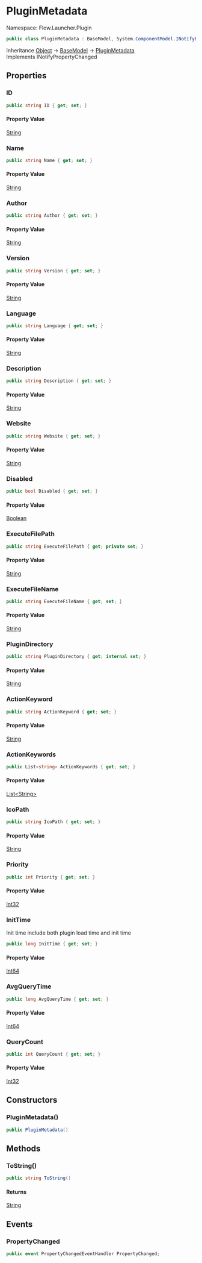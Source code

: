 # PluginMetadata

Namespace: Flow.Launcher.Plugin



```csharp
public class PluginMetadata : BaseModel, System.ComponentModel.INotifyPropertyChanged
```

Inheritance [Object](https://docs.microsoft.com/en-us/dotnet/api/system.object) → [BaseModel](./flow.launcher.plugin.basemodel.md) → [PluginMetadata](./flow.launcher.plugin.pluginmetadata.md)<br>
Implements INotifyPropertyChanged

## Properties

### **ID**



```csharp
public string ID { get; set; }
```

#### Property Value

[String](https://docs.microsoft.com/en-us/dotnet/api/system.string)<br>

### **Name**



```csharp
public string Name { get; set; }
```

#### Property Value

[String](https://docs.microsoft.com/en-us/dotnet/api/system.string)<br>

### **Author**



```csharp
public string Author { get; set; }
```

#### Property Value

[String](https://docs.microsoft.com/en-us/dotnet/api/system.string)<br>

### **Version**



```csharp
public string Version { get; set; }
```

#### Property Value

[String](https://docs.microsoft.com/en-us/dotnet/api/system.string)<br>

### **Language**



```csharp
public string Language { get; set; }
```

#### Property Value

[String](https://docs.microsoft.com/en-us/dotnet/api/system.string)<br>

### **Description**



```csharp
public string Description { get; set; }
```

#### Property Value

[String](https://docs.microsoft.com/en-us/dotnet/api/system.string)<br>

### **Website**



```csharp
public string Website { get; set; }
```

#### Property Value

[String](https://docs.microsoft.com/en-us/dotnet/api/system.string)<br>

### **Disabled**



```csharp
public bool Disabled { get; set; }
```

#### Property Value

[Boolean](https://docs.microsoft.com/en-us/dotnet/api/system.boolean)<br>

### **ExecuteFilePath**



```csharp
public string ExecuteFilePath { get; private set; }
```

#### Property Value

[String](https://docs.microsoft.com/en-us/dotnet/api/system.string)<br>

### **ExecuteFileName**



```csharp
public string ExecuteFileName { get; set; }
```

#### Property Value

[String](https://docs.microsoft.com/en-us/dotnet/api/system.string)<br>

### **PluginDirectory**



```csharp
public string PluginDirectory { get; internal set; }
```

#### Property Value

[String](https://docs.microsoft.com/en-us/dotnet/api/system.string)<br>

### **ActionKeyword**



```csharp
public string ActionKeyword { get; set; }
```

#### Property Value

[String](https://docs.microsoft.com/en-us/dotnet/api/system.string)<br>

### **ActionKeywords**



```csharp
public List<string> ActionKeywords { get; set; }
```

#### Property Value

[List&lt;String&gt;](https://docs.microsoft.com/en-us/dotnet/api/system.collections.generic.list-1)<br>

### **IcoPath**



```csharp
public string IcoPath { get; set; }
```

#### Property Value

[String](https://docs.microsoft.com/en-us/dotnet/api/system.string)<br>

### **Priority**



```csharp
public int Priority { get; set; }
```

#### Property Value

[Int32](https://docs.microsoft.com/en-us/dotnet/api/system.int32)<br>

### **InitTime**

Init time include both plugin load time and init time

```csharp
public long InitTime { get; set; }
```

#### Property Value

[Int64](https://docs.microsoft.com/en-us/dotnet/api/system.int64)<br>

### **AvgQueryTime**



```csharp
public long AvgQueryTime { get; set; }
```

#### Property Value

[Int64](https://docs.microsoft.com/en-us/dotnet/api/system.int64)<br>

### **QueryCount**



```csharp
public int QueryCount { get; set; }
```

#### Property Value

[Int32](https://docs.microsoft.com/en-us/dotnet/api/system.int32)<br>

## Constructors

### **PluginMetadata()**



```csharp
public PluginMetadata()
```

## Methods

### **ToString()**



```csharp
public string ToString()
```

#### Returns

[String](https://docs.microsoft.com/en-us/dotnet/api/system.string)<br>

## Events

### **PropertyChanged**



```csharp
public event PropertyChangedEventHandler PropertyChanged;
```
